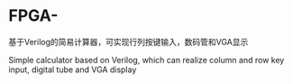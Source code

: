 # FPGA-
基于Verilog的简易计算器，可实现行列按键输入，数码管和VGA显示


Simple calculator based on Verilog, which can realize column and row key input, digital tube and VGA display

